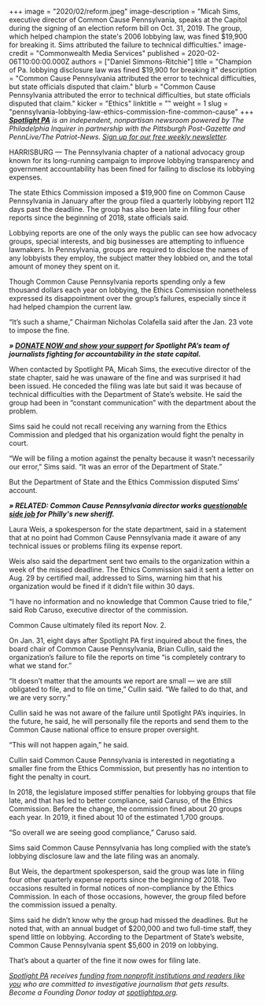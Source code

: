 +++
image = "2020/02/reform.jpeg"
image-description = "Micah Sims, executive director of Common Cause Pennsylvania, speaks at the Capitol during the signing of an election reform bill on Oct. 31, 2019. The group, which helped champion the state's 2006 lobbying law, was fined $19,900 for breaking it. Sims attributed the failure to technical difficulties."
image-credit = "Commonwealth Media Services"
published = 2020-02-06T10:00:00.000Z
authors = ["Daniel Simmons-Ritchie"]
title = "Champion of Pa. lobbying disclosure law was fined $19,900 for breaking it"
description = "Common Cause Pennsylvania attributed the error to technical difficulties, but state officials disputed that claim."
blurb = "Common Cause Pennsylvania attributed the error to technical difficulties, but state officials disputed that claim."
kicker = "Ethics"
linktitle = ""
weight = 1
slug = "pennsylvania-lobbying-law-ethics-commission-fine-common-cause"
+++
<a href="https://www.spotlightpa.org/"><i><b>Spotlight PA</b></i></a><i> is an independent, nonpartisan newsroom powered by The Philadelphia Inquirer in partnership with the Pittsburgh Post-Gazette and PennLive/The Patriot-News. </i><a href="https://www.spotlightpa.org/" target=_blank><i>Sign up for our free weekly newsletter</i></a><i>.</i>

HARRISBURG — The Pennsylvania chapter of a national advocacy group known for its long-running campaign to improve lobbying transparency and government accountability has been fined for failing to disclose its lobbying expenses.

The state Ethics Commission imposed a $19,900 fine on Common Cause Pennsylvania in January after the group filed a quarterly lobbying report 112 days past the deadline. The group has also been late in filing four other reports since the beginning of 2018, state officials said.

Lobbying reports are one of the only ways the public can see how advocacy groups, special interests, and big businesses are attempting to influence lawmakers. In Pennsylvania, groups are required to disclose the names of any lobbyists they employ, the subject matter they lobbied on, and the total amount of money they spent on it.

Though Common Cause Pennsylvania reports spending only a few thousand dollars each year on lobbying, the Ethics Commission nonetheless expressed its disappointment over the group’s failures, especially since it had helped champion the current law.

“It’s such a shame,” Chairman Nicholas Colafella said after the Jan. 23 vote to impose the fine.

<i><b>» </b></i><a href="https://www.spotlightpa.org/donate"><i><b>DONATE NOW and show your support</b></i></a><i><b> for Spotlight PA’s team of journalists fighting for accountability in the state capital.</b></i>

When contacted by Spotlight PA, Micah Sims, the executive director of the state chapter, said he was unaware of the fine and was surprised it had been issued. He conceded the filing was late but said it was because of technical difficulties with the Department of State’s website. He said the group had been in “constant communication” with the department about the problem.

Sims said he could not recall receiving any warning from the Ethics Commission and pledged that his organization would fight the penalty in court.

“We will be filing a motion against the penalty because it wasn’t necessarily our error,” Sims said. “It was an error of the Department of State.”

But the Department of State and the Ethics Commission disputed Sims’ account.

<i><b>» RELATED: Common Cause Pennsylvania director works <a href=" https://billypenn.com/2020/02/06/pa-government-watchdog-is-working-questionable-side-job-with-phillys-new-sheriff/">questionable side job</a> for Philly's new sheriff.</i></b>

Laura Weis, a spokesperson for the state department, said in a statement that at no point had Common Cause Pennsylvania made it aware of any technical issues or problems filing its expense report.

Weis also said the department sent two emails to the organization within a week of the missed deadline. The Ethics Commission said it sent a letter on Aug. 29 by certified mail, addressed to Sims, warning him that his organization would be fined if it didn’t file within 30 days.

“I have no information and no knowledge that Common Cause tried to file,” said Rob Caruso, executive director of the commission.

Common Cause ultimately filed its report Nov. 2.

<script src="https://www.spotlightpa.org/embed.js" async></script><div data-spl-embed-version="1" data-spl-src="https://www.spotlightpa.org/embeds/newsletter/"></div>

On Jan. 31, eight days after Spotlight PA first inquired about the fines, the board chair of Common Cause Pennsylvania, Brian Cullin, said the organization’s failure to file the reports on time “is completely contrary to what we stand for.”

“It doesn’t matter that the amounts we report are small — we are still obligated to file, and to file on time,” Cullin said. “We failed to do that, and we are very sorry.”

Cullin said he was not aware of the failure until Spotlight PA’s inquiries. In the future, he said, he will personally file the reports and send them to the Common Cause national office to ensure proper oversight.

“This will not happen again,” he said.

Cullin said Common Cause Pennsylvania is interested in negotiating a smaller fine from the Ethics Commission, but presently has no intention to fight the penalty in court.

In 2018, the legislature imposed stiffer penalties for lobbying groups that file late, and that has led to better compliance, said Caruso, of the Ethics Commission. Before the change, the commission fined about 20 groups each year. In 2019, it fined about 10 of the estimated 1,700 groups.

“So overall we are seeing good compliance,” Caruso said.

Sims said Common Cause Pennsylvania has long complied with the state’s lobbying disclosure law and the late filing was an anomaly.

But Weis, the department spokesperson, said the group was late in filing four other quarterly expense reports since the beginning of 2018. Two occasions resulted in formal notices of non-compliance by the Ethics Commission. In each of those occasions, however, the group filed before the commission issued a penalty.

Sims said he didn’t know why the group had missed the deadlines. But he noted that, with an annual budget of $200,000 and two full-time staff, they spend little on lobbying. According to the Department of State’s website, Common Cause Pennsylvania spent $5,600 in 2019 on lobbying.

That’s about a quarter of the fine it now owes for filing late.

<script src="https://www.spotlightpa.org/embed.js" async></script><div data-spl-embed-version="1" data-spl-src="https://www.spotlightpa.org/embeds/tips/?tip_text=Know%20something%20about%20Pennsylvania%20lobbyists%20that%20we%20%3Ci%3Eneed%3C%2Fi%3E%20to%20know%20about%3F%20%3Cb%3ETell%20us%20below.%3C%2Fb%3E"></div>

<a href="https://www.spotlightpa.org/"><i>Spotlight PA</i></a><i> receives </i><a href="https://www.spotlightpa.org/support"><i>funding from nonprofit institutions and readers like you</i></a><i> who are committed to investigative journalism that gets results. Become a Founding Donor today at </i><a href="https://www.spotlightpa.org/"><i>spotlightpa.org</i></a><i>.</i>

